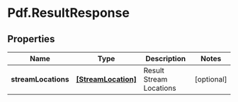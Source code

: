 # Pdf.ResultResponse

## Properties
Name | Type | Description | Notes
------------ | ------------- | ------------- | -------------
**streamLocations** | [**[StreamLocation]**](StreamLocation.md) | Result Stream Locations | [optional] 


